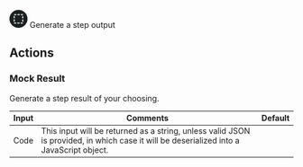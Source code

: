 ![Result Placeholder](./assets/result-placeholder.png#connector-icon)
Generate a step output

## Actions

### Mock Result

Generate a step result of your choosing.

| Input | Comments                                                                                                                                | Default |
| ----- | --------------------------------------------------------------------------------------------------------------------------------------- | ------- |
| Code  | This input will be returned as a string, unless valid JSON is provided, in which case it will be deserialized into a JavaScript object. |         |
